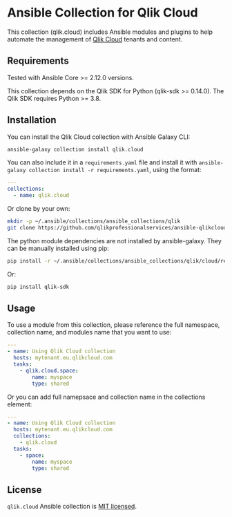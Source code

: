 # Ansible Collection for Qlik Cloud

This collection (qlik.cloud) includes Ansible modules and plugins to help automate the management of
[Qlik Cloud](https://www.qlik.com/us/products/qlik-cloud) tenants and content.

## Requirements

Tested with Ansible Core >= 2.12.0 versions.

This collection depends on the Qlik SDK for Python (qlik-sdk >= 0.14.0). The Qlik SDK requires
Python >= 3.8.

## Installation

You can install the Qlik Cloud collection with Ansible Galaxy CLI:

```sh
ansible-galaxy collection install qlik.cloud
```

You can also include it in a `requirements.yaml` file and install it with
`ansible-galaxy collection install -r requirements.yaml`, using the format:

```yaml
---
collections:
  - name: qlik.cloud
```

Or clone by your own:

```sh
mkdir -p ~/.ansible/collections/ansible_collections/qlik
git clone https://github.com/qlikprofessionalservices/ansible-qlikcloud-collection.git ~/.ansible/collections/ansible_collections/qlik/cloud
```

The python module dependencies are not installed by ansible-galaxy. They can be manually installed
using pip:

```sh
pip install -r ~/.ansible/collections/ansible_collections/qlik/cloud/requirements.txt
```

Or:

```sh
pip install qlik-sdk
```

## Usage

To use a module from this collection, please reference the full namespace, collection name, and modules name that you want to use:

```yaml
---
- name: Using Qlik Cloud collection
  hosts: mytenant.eu.qlikcloud.com
  tasks:
    - qlik.cloud.space:
        name: myspace
        type: shared
```

Or you can add full namepsace and collection name in the collections element:

```yaml
---
- name: Using Qlik Cloud collection
  hosts: mytenant.eu.qlikcloud.com
  collections:
    - qlik.cloud
  tasks:
    - space:
        name: myspace
        type: shared
```

## License

`qlik.cloud` Ansible collection is [MIT licensed](LICENSE).
